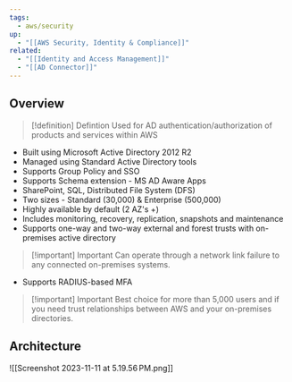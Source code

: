 ```yaml
---
tags:
  - aws/security
up:
  - "[[AWS Security, Identity & Compliance]]"
related:
  - "[[Identity and Access Management]]"
  - "[[AD Connector]]"
---
```

## Overview

>[!definition] Defintion
>Used for AD authentication/authorization of products and services within AWS

- Built using Microsoft Active Directory 2012 R2
- Managed using Standard Active Directory tools
- Supports Group Policy and SSO
- Supports Schema extension - MS AD Aware Apps
- SharePoint, SQL, Distributed File System (DFS)
- Two sizes - Standard (30,000) & Enterprise (500,000)
- Highly available by default (2 AZ's +)
- Includes monitoring, recovery, replication, snapshots and maintenance
- Supports one-way and two-way external and forest trusts with on-premises active directory

>[!important] Important
>Can operate through a network link failure to any connected on-premises systems.

- Supports RADIUS-based MFA

>[!important] Important
>Best choice for more than 5,000 users and if you need trust relationships between AWS and your on-premises directories.


## Architecture

![[Screenshot 2023-11-11 at 5.19.56 PM.png]]


